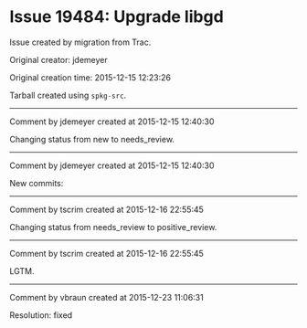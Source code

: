 # Issue 19484: Upgrade libgd

Issue created by migration from Trac.

Original creator: jdemeyer

Original creation time: 2015-12-15 12:23:26

Tarball created using `spkg-src`.


---

Comment by jdemeyer created at 2015-12-15 12:40:30

Changing status from new to needs_review.


---

Comment by jdemeyer created at 2015-12-15 12:40:30

New commits:


---

Comment by tscrim created at 2015-12-16 22:55:45

Changing status from needs_review to positive_review.


---

Comment by tscrim created at 2015-12-16 22:55:45

LGTM.


---

Comment by vbraun created at 2015-12-23 11:06:31

Resolution: fixed
